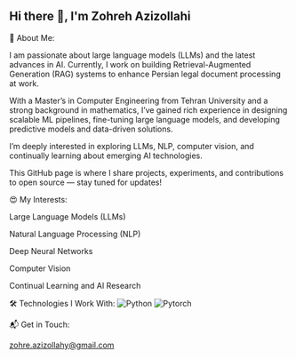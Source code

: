 ## Hi there 👋, I'm Zohreh Azizollahi

🔵 About Me:

I am passionate about large language models (LLMs) and the latest advances in AI. Currently, I work on building Retrieval-Augmented Generation (RAG) systems to enhance Persian legal document processing at work.

With a Master’s in Computer Engineering from Tehran University and a strong background in mathematics, I’ve gained rich experience in designing scalable ML pipelines, fine-tuning large language models, and developing predictive models and data-driven solutions.

I’m deeply interested in exploring LLMs, NLP, computer vision, and continually learning about emerging AI technologies.

This GitHub page is where I share projects, experiments, and contributions to open source — stay tuned for updates!

😍 My Interests:

Large Language Models (LLMs)

Natural Language Processing (NLP)

Deep Neural Networks

Computer Vision

Continual Learning and AI Research

🛠️ Technologies I Work With:
![Python](https://img.icons8.com/color/48/000000/python--v1.png)
![Pytorch](https://img.icons8.com/?size=100&id=jH4BpkMnRrU5&format=png&color=000000)

📬 Get in Touch:

zohre.azizollahy@gmail.com


<!--
**zohreAz/zohreAz** is a ✨ _special_ ✨ repository because its `README.md` (this file) appears on your GitHub profile.

Here are some ideas to get you started:

- 🔭 I’m currently working on ...
- 🌱 I’m currently learning ...
- 👯 I’m looking to collaborate on ...
- 🤔 I’m looking for help with ...
- 💬 Ask me about ...
- 📫 How to reach me: ...
- 😄 Pronouns: ...
- ⚡ Fun fact: ...
-->
